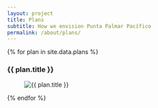 ```yaml
---
layout: project
title: Plans
subtitle: How we envision Punta Palmar Pacífico
permalink: /about/plans/
---
```

<div class="">
	<div class="row isotope-wrap gallery-wrap magnific-wrap">
		{% for plan in site.data.plans %}
			<div class="col-xs-12 mix office">
				<h3>{{ plan.title }}</h3>
				<figure class="figure">
					<img src="{{ site.url}}/images/plans/{{ plan.image }}" alt="{{ plan.title }}">
					<div class="mask mask-dark">
						<nav>
							<a image="icon icon-inverse icon-size-3 icon-theme icon-rounded magnific" href="{{ site.url}}/images/plans/{{ plan.image }}" title="{{ plan.title }}">
								<i class="fa fa-search"></i>
							</a>
						</nav>
					</div>
				</figure>
			</div>
		{% endfor %}
	</div>
</div>